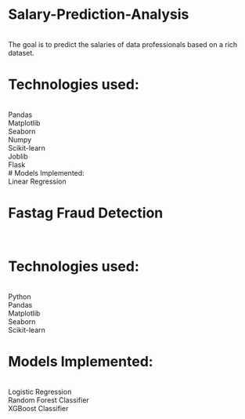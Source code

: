 # Salary-Prediction-Analysis
<br>
The goal is to predict the salaries of data professionals based on a rich dataset.

# Technologies used:
<br>
Pandas
<br>
Matplotlib
<br>
Seaborn
<br>
Numpy
<br>
Scikit-learn
<br>
Joblib
<br>
Flask
<br>
# Models Implemented:
<br>
Linear Regression
<br>

# Fastag Fraud Detection
<br>

# Technologies used:
<br>
Python
<br>
Pandas
<br>
Matplotlib
<br>
Seaborn
<br>
Scikit-learn
<br>

# Models Implemented:
<br>
Logistic Regression
<br>
Random Forest Classifier
<br>
XGBoost Classifier
